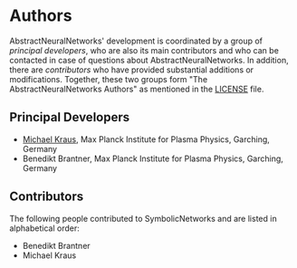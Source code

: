 # Authors

AbstractNeuralNetworks' development is coordinated by a group of *principal developers*, who are also its main contributors and who can be contacted in case of questions about AbstractNeuralNetworks. In addition, there are *contributors* who have provided substantial additions or modifications. Together, these two groups form "The AbstractNeuralNetworks Authors" as mentioned in the [LICENSE](LICENSE.md) file.

## Principal Developers

* [Michael Kraus](https://www.michael-kraus.org/),
  Max Planck Institute for Plasma Physics, Garching, Germany
* Benedikt Brantner,
  Max Planck Institute for Plasma Physics, Garching, Germany

## Contributors

The following people contributed to SymbolicNetworks and are listed in alphabetical order:

* Benedikt Brantner
* Michael Kraus
